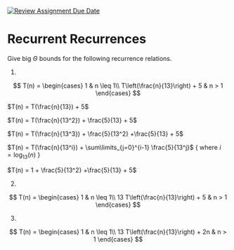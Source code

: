 [![Review Assignment Due Date](https://classroom.github.com/assets/deadline-readme-button-24ddc0f5d75046c5622901739e7c5dd533143b0c8e959d652212380cedb1ea36.svg)](https://classroom.github.com/a/8KYthzwp)
# Recurrent Recurrences

Give big $\Theta$ bounds for the following recurrence relations.

1.
$$ T(n) =
    \begin{cases}
        1 & n \leq 1\\
        T\left(\frac{n}{13}\right) + 5 & n > 1
    \end{cases}
$$

$T(n) = T(\frac{n}{13}) + 5$

$T(n) = T(\frac{n}{13^2}) + \frac{5}{13} + 5$

$T(n) = T(\frac{n}{13^3}) + \frac{5}{13^2} +\frac{5}{13} + 5$

$T(n) = T(\frac{n}{13^i}) + \sum\limits_{j=0}^{i-1} \frac{5}{13^j}$    { where $i = \log_{13}(n)$ }

$T(n) = 1 + \frac{5}{13^2} +\frac{5}{13} + 5$

2.
$$ T(n) =
    \begin{cases}
        1 & n \leq 1\\
        13 T\left(\frac{n}{13}\right) + 5 & n > 1
    \end{cases}
$$

3.
$$ T(n) =
    \begin{cases}
        1 & n \leq 1\\
        13 T\left(\frac{n}{13}\right) + 2n & n > 1
    \end{cases}
$$
